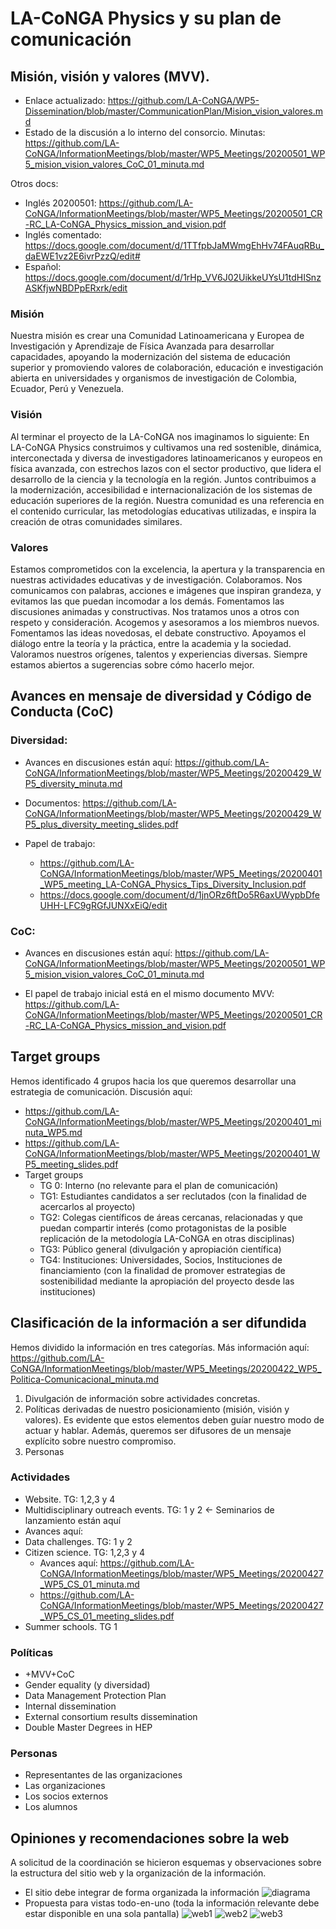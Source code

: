 # LA-CoNGA Physics y su plan de comunicación
## Misión, visión y valores (MVV).
* Enlace actualizado: https://github.com/LA-CoNGA/WP5-Dissemination/blob/master/CommunicationPlan/Mision_vision_valores.md
* Estado de la discusión a lo interno del consorcio. Minutas: https://github.com/LA-CoNGA/InformationMeetings/blob/master/WP5_Meetings/20200501_WP5_mision_vision_valores_CoC_01_minuta.md

Otros docs: 
* Inglés 20200501: https://github.com/LA-CoNGA/InformationMeetings/blob/master/WP5_Meetings/20200501_CR-RC_LA-CoNGA_Physics_mission_and_vision.pdf
* Inglés comentado: https://docs.google.com/document/d/1TTfpbJaMWmgEhHv74FAuqRBu_daEWE1vz2E6ivrPzzQ/edit#
* Español: https://docs.google.com/document/d/1rHp_VV6J02UikkeUYsU1tdHISnzASKfjwNBDPpERxrk/edit
### Misión
Nuestra misión es crear una Comunidad Latinoamericana y Europea de Investigación y Aprendizaje de Física Avanzada para desarrollar capacidades, apoyando la modernización del sistema de educación superior y promoviendo valores de colaboración, educación e investigación abierta en universidades y organismos de investigación de Colombia, Ecuador, Perú y Venezuela.
### Visión
Al terminar el proyecto de la LA-CoNGA nos imaginamos lo siguiente:
En LA-CoNGA Physics construimos y cultivamos una red sostenible, dinámica, interconectada y diversa de investigadores latinoamericanos y europeos en física avanzada, con estrechos lazos con el sector productivo, que lidera el desarrollo de la ciencia y la tecnología en la región. Juntos contribuimos a la modernización, accesibilidad e internacionalización de los sistemas de educación superiores de la región. Nuestra comunidad es una referencia en el contenido curricular, las metodologías educativas utilizadas, e inspira la creación de otras comunidades similares.
### Valores
Estamos comprometidos con la excelencia, la apertura y la transparencia en nuestras actividades educativas y de investigación. Colaboramos. Nos comunicamos con palabras, acciones e imágenes que inspiran grandeza, y evitamos las que puedan incomodar a los demás. Fomentamos las discusiones animadas y constructivas. Nos tratamos unos a otros con respeto y consideración.  Acogemos y asesoramos a los miembros nuevos. Fomentamos las ideas novedosas, el debate constructivo. Apoyamos el diálogo entre la teoría y la práctica, entre la academia y la sociedad. Valoramos nuestros orígenes, talentos y experiencias diversas. Siempre estamos abiertos a sugerencias sobre cómo hacerlo mejor.
## Avances en mensaje de diversidad y Código de Conducta (CoC)
### Diversidad:
* Avances en discusiones están aquí: https://github.com/LA-CoNGA/InformationMeetings/blob/master/WP5_Meetings/20200429_WP5_diversity_minuta.md

* Documentos: https://github.com/LA-CoNGA/InformationMeetings/blob/master/WP5_Meetings/20200429_WP5_plus_diversity_meeting_slides.pdf
* Papel de trabajo: 
    * https://github.com/LA-CoNGA/InformationMeetings/blob/master/WP5_Meetings/20200401_WP5_meeting_LA-CoNGA_Physics_Tips_Diversity_Inclusion.pdf
    * https://docs.google.com/document/d/1jnORz6ftDo5R6axUWypbDfeUHH-LFC9gRGfJUNXxEiQ/edit
### CoC:
* Avances en discusiones están aquí: https://github.com/LA-CoNGA/InformationMeetings/blob/master/WP5_Meetings/20200501_WP5_mision_vision_valores_CoC_01_minuta.md

* El papel de trabajo inicial está en el mismo documento MVV: https://github.com/LA-CoNGA/InformationMeetings/blob/master/WP5_Meetings/20200501_CR-RC_LA-CoNGA_Physics_mission_and_vision.pdf
## Target groups
Hemos identificado 4 grupos hacia los que queremos desarrollar una estrategia de comunicación. Discusión aquí:
* https://github.com/LA-CoNGA/InformationMeetings/blob/master/WP5_Meetings/20200401_minuta_WP5.md
* https://github.com/LA-CoNGA/InformationMeetings/blob/master/WP5_Meetings/20200401_WP5_meeting_slides.pdf
* Target groups
    * TG 0: Interno (no relevante para el plan de comunicación)
    * TG1: Estudiantes candidatos a ser reclutados (con la finalidad de acercarlos al proyecto) 
    * TG2: Colegas científicos de áreas cercanas, relacionadas y que puedan compartir interés (como protagonistas de la posible replicación de la metodología LA-CoNGA en otras disciplinas)
    * TG3: Público general (divulgación y apropiación científica)
    * TG4: Instituciones: Universidades, Socios, Instituciones de financiamiento (con la finalidad de promover estrategias de sostenibilidad mediante la apropiación del proyecto desde las instituciones) 
## Clasificación de la información a ser difundida
Hemos dividido la información en tres categorías. Más información aquí: https://github.com/LA-CoNGA/InformationMeetings/blob/master/WP5_Meetings/20200422_WP5_Politica-Comunicacional_minuta.md
1. Divulgación de información sobre actividades concretas.
2. Políticas derivadas de nuestro posicionamiento (misión, visión y valores). Es evidente que estos elementos deben guíar nuestro modo de actuar y hablar. Además, queremos ser difusores de un mensaje explícito sobre nuestro compromiso.
3. Personas
### Actividades
* Website. TG: 1,2,3 y 4
* Multidisciplinary outreach events. TG: 1 y 2  ← Seminarios de lanzamiento están aquí
* Avances aquí:
* Data challenges. TG: 1 y 2
* Citizen science. TG: 1,2,3 y 4
    * Avances aquí: https://github.com/LA-CoNGA/InformationMeetings/blob/master/WP5_Meetings/20200427_WP5_CS_01_minuta.md
    * https://github.com/LA-CoNGA/InformationMeetings/blob/master/WP5_Meetings/20200427_WP5_CS_01_meeting_slides.pdf
* Summer schools. TG 1
### Políticas
* +MVV+CoC
* Gender equality (y diversidad) 
* Data Management Protection Plan
* Internal dissemination
* External consortium results dissemination
* Double Master Degrees in HEP
### Personas
* Representantes de las organizaciones
* Las organizaciones
* Los socios externos
* Los alumnos
## Opiniones y recomendaciones sobre la web
A solicitud de la coordinación se hicieron esquemas y observaciones sobre la estructura del sitio web y la organización de la información.
* El sitio debe integrar de forma organizada la información
![diagrama](./IdeasWEB/diagrama_LA-CoNGA.svg "Diagrama general")
* Propuesta para vistas todo-en-uno (toda la información relevante debe estar disponible en una sola pantalla)
![web1](./IdeasWEB/web1_1.jpg "Opción 1")
![web2](./IdeasWEB/web1_2.jpg "Opción 2")
![web3](./IdeasWEB/web1_3.jpg "Opción 3")
